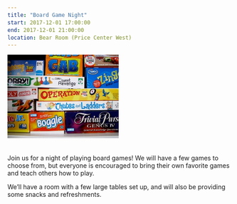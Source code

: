 ```yaml
---
title: "Board Game Night"
start: 2017-12-01 17:00:00
end: 2017-12-01 21:00:00
location: Bear Room (Price Center West)
---
```

<div class="container" style="width: 250px; height: 210px; overflow: hidden; padding:0; margin:0;"> <img src="/static/fa17/board-games.jpg" style="width: 100%"/></div>

Join us for a night of playing board games! We will have a few games to  
choose from, but everyone is encouraged to bring their own favorite games  
and teach others how to play.

We’ll have a room with a few large tables set up, and will also be 
providing some snacks and refreshments.